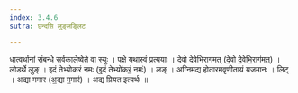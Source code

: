 ```yaml
---
index: 3.4.6
sutra: छन्दसि लुङ्लङ्लिटः

---
```

 धात्वर्थानां संबन्धे सर्वकालेष्वेते वा स्युः । पक्षे यथास्वं प्रत्ययाः । देवो देवेभिरागमत् (दे॒वो दे॒वेभि॒राग॑मत्) । लोडर्थे लुङ् । इदं तेभ्योकरं नमः (इ॒दं तेभ्यो॑करं॒ नमः॑) । लङ् । अग्निमद्य होतारमवृणीतायं यजमानः । लिट् । अद्या ममार (अ॒द्या म॒मार॑) । अद्य म्रियत इत्यर्थः ॥ 